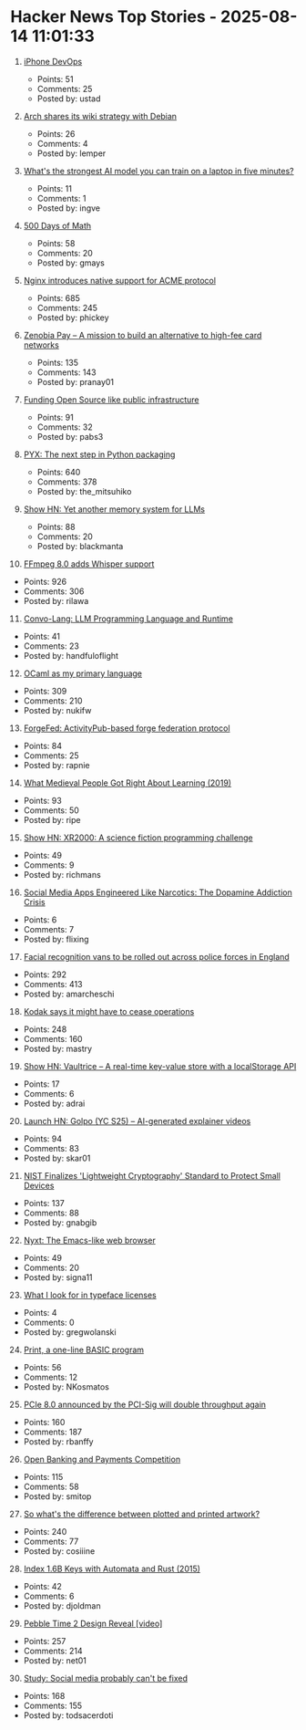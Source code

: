 # Hacker News Top Stories - 2025-08-14 11:01:33

1. [iPhone DevOps](https://clearsky.dev/blog/iphone-devops-ssh/)
   - Points: 51
   - Comments: 25
   - Posted by: ustad

2. [Arch shares its wiki strategy with Debian](https://lwn.net/SubscriberLink/1032604/73596e0c3ed1945a/)
   - Points: 26
   - Comments: 4
   - Posted by: lemper

3. [What's the strongest AI model you can train on a laptop in five minutes?](https://www.seangoedecke.com/model-on-a-mbp/)
   - Points: 11
   - Comments: 1
   - Posted by: ingve

4. [500 Days of Math](https://gmays.com/500-days-of-math/)
   - Points: 58
   - Comments: 20
   - Posted by: gmays

5. [Nginx introduces native support for ACME protocol](https://blog.nginx.org/blog/native-support-for-acme-protocol)
   - Points: 685
   - Comments: 245
   - Posted by: phickey

6. [Zenobia Pay – A mission to build an alternative to high-fee card networks](https://zenobiapay.com/blog/open-source-payments)
   - Points: 135
   - Comments: 143
   - Posted by: pranay01

7. [Funding Open Source like public infrastructure](https://dri.es/funding-open-source-like-public-infrastructure)
   - Points: 91
   - Comments: 32
   - Posted by: pabs3

8. [PYX: The next step in Python packaging](https://astral.sh/blog/introducing-pyx)
   - Points: 640
   - Comments: 378
   - Posted by: the_mitsuhiko

9. [Show HN: Yet another memory system for LLMs](https://github.com/trvon/yams)
   - Points: 88
   - Comments: 20
   - Posted by: blackmanta

10. [FFmpeg 8.0 adds Whisper support](https://code.ffmpeg.org/FFmpeg/FFmpeg/commit/13ce36fef98a3f4e6d8360c24d6b8434cbb8869b)
   - Points: 926
   - Comments: 306
   - Posted by: rilawa

11. [Convo-Lang: LLM Programming Language and Runtime](https://learn.convo-lang.ai/)
   - Points: 41
   - Comments: 23
   - Posted by: handfuloflight

12. [OCaml as my primary language](https://xvw.lol/en/articles/why-ocaml.html)
   - Points: 309
   - Comments: 210
   - Posted by: nukifw

13. [ForgeFed: ActivityPub-based forge federation protocol](https://forgefed.org)
   - Points: 84
   - Comments: 25
   - Posted by: rapnie

14. [What Medieval People Got Right About Learning (2019)](https://www.scotthyoung.com/blog/2019/06/07/apprenticeships/)
   - Points: 93
   - Comments: 50
   - Posted by: ripe

15. [Show HN: XR2000: A science fiction programming challenge](https://clearsky.dev/blog/xr2000/)
   - Points: 49
   - Comments: 9
   - Posted by: richmans

16. [Social Media Apps Engineered Like Narcotics: The Dopamine Addiction Crisis](https://www.lookatmyprofile.org/blog/social-media-apps-engineered-like-narcotics-the-dopamine-add-1755157203663)
   - Points: 6
   - Comments: 7
   - Posted by: flixing

17. [Facial recognition vans to be rolled out across police forces in England](https://news.sky.com/story/facial-recognition-vans-to-be-rolled-out-across-police-forces-in-england-13410613)
   - Points: 292
   - Comments: 413
   - Posted by: amarcheschi

18. [Kodak says it might have to cease operations](https://www.cnn.com/2025/08/12/business/kodak-survival-warning)
   - Points: 248
   - Comments: 160
   - Posted by: mastry

19. [Show HN: Vaultrice – A real-time key-value store with a localStorage API](https://www.vaultrice.com/)
   - Points: 17
   - Comments: 6
   - Posted by: adrai

20. [Launch HN: Golpo (YC S25) – AI-generated explainer videos](https://video.golpoai.com/)
   - Points: 94
   - Comments: 83
   - Posted by: skar01

21. [NIST Finalizes 'Lightweight Cryptography' Standard to Protect Small Devices](https://www.nist.gov/news-events/news/2025/08/nist-finalizes-lightweight-cryptography-standard-protect-small-devices)
   - Points: 137
   - Comments: 88
   - Posted by: gnabgib

22. [Nyxt: The Emacs-like web browser](https://lwn.net/Articles/1001773/)
   - Points: 49
   - Comments: 20
   - Posted by: signa11

23. [What I look for in typeface licenses](https://davesmyth.com/typeface-licenses)
   - Points: 4
   - Comments: 0
   - Posted by: gregwolanski

24. [Print, a one-line BASIC program](https://10print.org)
   - Points: 56
   - Comments: 12
   - Posted by: NKosmatos

25. [PCIe 8.0 announced by the PCI-Sig will double throughput again](https://www.servethehome.com/pcie-8-0-announced-by-the-pci-sig-will-double-throughput-again/)
   - Points: 160
   - Comments: 187
   - Posted by: rbanffy

26. [Open Banking and Payments Competition](https://www.bitsaboutmoney.com/archive/open-banking-and-payments-competition/)
   - Points: 115
   - Comments: 58
   - Posted by: smitop

27. [So what's the difference between plotted and printed artwork?](https://lostpixels.io/writings/the-difference-between-plotted-and-printed-artwork)
   - Points: 240
   - Comments: 77
   - Posted by: cosiiine

28. [Index 1.6B Keys with Automata and Rust (2015)](https://burntsushi.net/transducers/)
   - Points: 42
   - Comments: 6
   - Posted by: djoldman

29. [Pebble Time 2 Design Reveal [video]](https://www.youtube.com/watch?v=pcPzmDePH3E)
   - Points: 257
   - Comments: 214
   - Posted by: net01

30. [Study: Social media probably can't be fixed](https://arstechnica.com/science/2025/08/study-social-media-probably-cant-be-fixed/)
   - Points: 168
   - Comments: 155
   - Posted by: todsacerdoti

